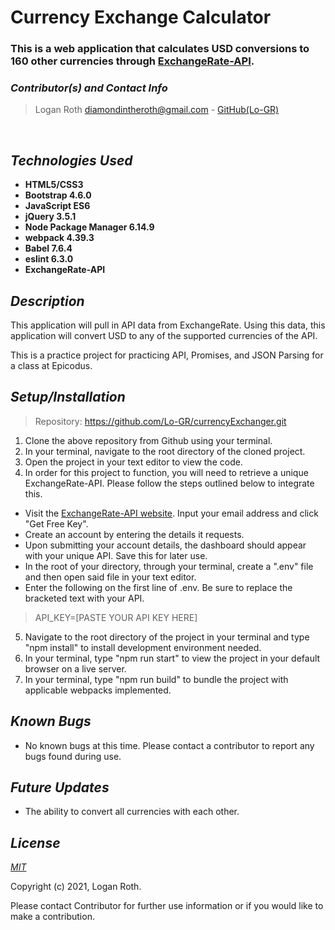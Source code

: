 # **Currency Exchange Calculator**
### This is a web application that calculates USD conversions to 160 other currencies through [ExchangeRate-API](https://www.exchangerate-api.com/docs/standard-requests).

 ### _Contributor(s) and Contact Info_
> Logan Roth diamondintheroth@gmail.com - [GitHub(Lo-GR)](https://github.com/Lo-GR)

<br/>

## _Technologies Used_

* **HTML5/CSS3**
* **Bootstrap 4.6.0**
* **JavaScript ES6**
* **jQuery 3.5.1**
* **Node Package Manager 6.14.9**
* **webpack 4.39.3**
* **Babel 7.6.4**
* **eslint 6.3.0**
* **ExchangeRate-API**

## _Description_

This application will pull in API data from ExchangeRate. Using this data, this application will convert USD to any of the supported currencies of the API.

This is a practice project for practicing API, Promises, and JSON Parsing for a class at Epicodus.

## _Setup/Installation_

> Repository: https://github.com/Lo-GR/currencyExchanger.git
1. Clone the above repository from Github using your terminal.
2. In your terminal, navigate to the root directory of the cloned project.
3. Open the project in your text editor to view the code.
4. In order for this project to function, you will need to retrieve a unique ExchangeRate-API. Please follow the steps outlined below to integrate this.
* Visit the [ExchangeRate-API website](https://www.exchangerate-api.com/). Input your email address and click "Get Free Key".
* Create an account by entering the details it requests. 
* Upon submitting your account details, the dashboard should appear with your unique API. Save this for later use.
* In the root of your directory, through your terminal, create a ".env" file and then open said file in your text editor.
* Enter the following on the first line of .env. Be sure to replace the bracketed text with your API.

>API_KEY=[PASTE YOUR API KEY HERE]

5. Navigate to the root directory of the project in your terminal and type "npm install" to install development environment needed.
6. In your terminal, type "npm run start" to view the project in your default browser on a live server.
7. In your terminal, type "npm run build" to bundle the project with applicable webpacks implemented.

## _Known Bugs_
* No known bugs at this time. Please contact a contributor to report any bugs found during use.

## _Future Updates_
* The ability to convert all currencies with each other.

## _License_

[_MIT_](https://opensource.org/licenses/MIT)

Copyright (c) 2021, Logan Roth.

Please contact Contributor for further use information or if you would like to make a contribution.